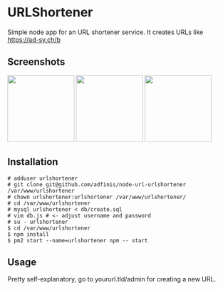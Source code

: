 # URLShortener

Simple node app for an URL shortener service.
It creates URLs like https://ad-sy.ch/b

## Screenshots

<a href="./doc/screenshot-404.png"><img src="./doc/screenshot-404.png" height="150" ></a>
<a href="./doc/screenshot-admin.png"><img src="./doc/screenshot-admin.png" height="150" ></a>
<a href="./doc/screenshot-newurl.png"><img src="./doc/screenshot-newurl.png" height="150" ></a>

## Installation

```
# adduser urlshortener
# git clone git@github.com/adfinis/node-url-urlshortener /var/www/urlshortener
# chown urlshortener:urlshortener /var/www/urlshortener/
# cd /var/www/urlshortener
# mysql urlshortener < db/create.sql
# vim db.js # <- adjust username and password
# su - urlshortener
$ cd /var/www/urlshortener
$ npm install
$ pm2 start --name=urlshortener npm -- start
```

## Usage

Pretty self-explanatory, go to yoururl.tld/admin for creating a new URL.
